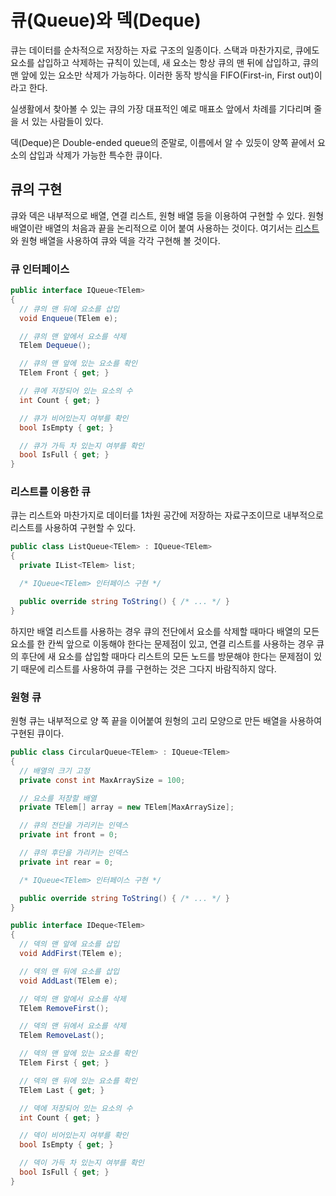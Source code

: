 # 큐(Queue)와 덱(Deque)

큐는 데이터를 순차적으로 저장하는 자료 구조의 일종이다. 스택과 마찬가지로, 큐에도 요소를 삽입하고 삭제하는 규칙이 있는데, 새 요소는 항상 큐의 맨 뒤에 삽입하고, 큐의 맨 앞에 있는 요소만 삭제가 가능하다. 이러한 동작 방식을 FIFO(First-in, First out)이라고 한다.

실생활에서 찾아볼 수 있는 큐의 가장 대표적인 예로 매표소 앞에서 차례를 기다리며 줄을 서 있는 사람들이 있다.

덱(Deque)은 Double-ended queue의 준말로, 이름에서 알 수 있듯이 양쪽 끝에서 요소의 삽입과 삭제가 가능한 특수한 큐이다. 

## 큐의 구현

큐와 덱은 내부적으로 배열, 연결 리스트, 원형 배열 등을 이용하여 구현할 수 있다. 원형 배열이란 배열의 처음과 끝을 논리적으로 이어 붙여 사용하는 것이다. 여기서는 [리스트]()와 원형 배열을 사용하여 큐와 덱을 각각 구현해 볼 것이다.

### 큐 인터페이스

```cs
public interface IQueue<TElem>
{
  // 큐의 맨 뒤에 요소를 삽입
  void Enqueue(TElem e);

  // 큐의 맨 앞에서 요소를 삭제
  TElem Dequeue();

  // 큐의 맨 앞에 있는 요소를 확인
  TElem Front { get; }

  // 큐에 저장되어 있는 요소의 수
  int Count { get; }

  // 큐가 비어있는지 여부를 확인
  bool IsEmpty { get; }

  // 큐가 가득 차 있는지 여부를 확인
  bool IsFull { get; }
}
```

### 리스트를 이용한 큐

큐는 리스트와 마찬가지로 데이터를 1차원 공간에 저장하는 자료구조이므로 내부적으로 리스트를 사용하여 구현할 수 있다.

```cs
public class ListQueue<TElem> : IQueue<TElem>
{
  private IList<TElem> list;

  /* IQueue<TElem> 인터페이스 구현 */

  public override string ToString() { /* ... */ }
}
```

하지만 배열 리스트를 사용하는 경우 큐의 전단에서 요소를 삭제할 때마다 배열의 모든 요소를 한 칸씩 앞으로 이동해야 한다는 문제점이 있고, 연결 리스트를 사용하는 경우 큐의 후단에 새 요소를 삽입할 때마다 리스트의 모든 노드를 방문해야 한다는 문제점이 있기 때문에 리스트를 사용하여 큐를 구현하는 것은 그다지 바람직하지 않다.

### 원형 큐

원형 큐는 내부적으로 양 쪽 끝을 이어붙여 원형의 고리 모양으로 만든 배열을 사용하여 구현된 큐이다.

```cs
public class CircularQueue<TElem> : IQueue<TElem>
{
  // 배열의 크기 고정
  private const int MaxArraySize = 100;

  // 요소를 저장할 배열
  private TElem[] array = new TElem[MaxArraySize];

  // 큐의 전단을 가리키는 인덱스
  private int front = 0;

  // 큐의 후단을 가리키는 인덱스
  private int rear = 0;

  /* IQueue<TElem> 인터페이스 구현 */

  public override string ToString() { /* ... */ }
}
```

```cs
public interface IDeque<TElem>
{
  // 덱의 맨 앞에 요소를 삽입
  void AddFirst(TElem e);

  // 덱의 맨 뒤에 요소를 삽입
  void AddLast(TElem e);

  // 덱의 맨 앞에서 요소를 삭제
  TElem RemoveFirst();

  // 덱의 맨 뒤에서 요소를 삭제
  TElem RemoveLast();

  // 덱의 맨 앞에 있는 요소를 확인
  TElem First { get; }

  // 덱의 맨 뒤에 있는 요소를 확인
  TElem Last { get; }

  // 덱에 저장되어 있는 요소의 수
  int Count { get; }

  // 덱이 비어있는지 여부를 확인
  bool IsEmpty { get; }

  // 덱이 가득 차 있는지 여부를 확인
  bool IsFull { get; }
}
```
